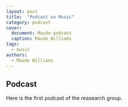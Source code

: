 ```yaml
---
layout: post
title:  "Podcast on Music"
category: podcast
cover:
  document: Maude-podcast  
  caption: Maude Williams
tags:
  - music
authors:
  - Maude Williams
---
```


## Podcast

Here is the first podcast of the reasearch group.

<!-- more -->

